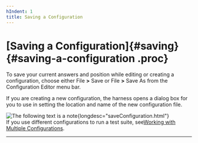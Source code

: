 ```yaml
---
hIndent: 1
title: Saving a Configuration
---
```


# [Saving a Configuration]{#saving} {#saving-a-configuration .proc}

To save your current answers and position while editing or creating a configuration, choose either
File **\>** Save or File **\>** Save As from the Configuration Editor menu bar.

If you are creating a new configuration, the harness opens a dialog box for you to use in setting
the location and name of the new configuration file.

![The following text is a note](../../images/hg_note.gif){longdesc="saveConfiguration.html"}\
If you use different configurations to run a test suite, see[Working with Multiple
Configurations](multiple.html).

----------------------------------------------------------------------------------------------------


